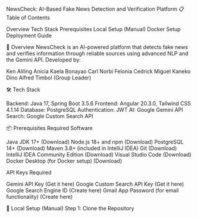 NewsCheck: AI-Based Fake News Detection and Verification Platform
📋 Table of Contents

Overview
Tech Stack
Prerequisites
Local Setup (Manual)
Docker Setup
Deployment Guide

🎯 Overview
NewsCheck is an AI-powered platform that detects fake news and verifies information through reliable sources using advanced NLP and the Gemini API.
Developed by:

Ken Aliling
Anicia Kaela Bonayao
Carl Norbi Felonia
Cedrick Miguel Kaneko
Dino Alfred Timbol (Group Leader)

🛠 Tech Stack

Backend: Java 17, Spring Boot 3.5.6
Frontend: Angular 20.3.0, Tailwind CSS 4.1.14
Database: PostgreSQL
Authentication: JWT
AI: Google Gemini API
Search: Google Custom Search API


📦 Prerequisites
Required Software

Java JDK 17+ (Download)
Node.js 18+ and npm (Download)
PostgreSQL 14+ (Download)
Maven 3.8+ (included in IntelliJ IDEA)
Git (Download)
IntelliJ IDEA Community Edition (Download)
Visual Studio Code (Download)
Docker Desktop (for Docker setup) (Download)

API Keys Required

Gemini API Key (Get it here)
Google Custom Search API Key (Get it here)
Google Search Engine ID (Create here)
Gmail App Password (for email functionality) (Create here)


🚀 Local Setup (Manual)
Step 1: Clone the Repository
